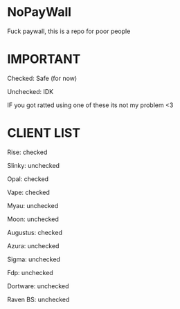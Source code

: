 # NoPayWall
Fuck paywall, this is a repo for poor people


# IMPORTANT
Checked: Safe (for now)


Unchecked: IDK


IF you got ratted using one of these its not my problem <3


# CLIENT LIST
Rise: checked


Slinky: unchecked


Opal: checked


Vape: checked


Myau: unchecked


Moon: unchecked


Augustus: checked


Azura: unchecked


Sigma: unchecked


Fdp: unchecked


Dortware: unchecked


Raven BS: unchecked






